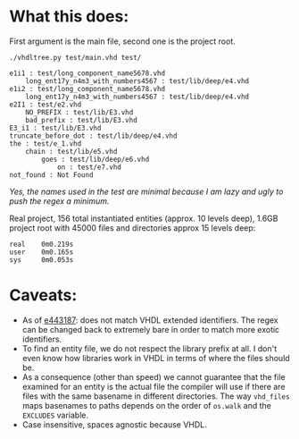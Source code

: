 # What this does:
First argument is the main file, second one is the project root.

`./vhdltree.py test/main.vhd test/`
```
e1i1 : test/long_component_name5678.vhd
    long_ent17y_n4m3_with_numbers4567 : test/lib/deep/e4.vhd
e1i2 : test/long_component_name5678.vhd
    long_ent17y_n4m3_with_numbers4567 : test/lib/deep/e4.vhd
e2I1 : test/e2.vhd
    NO_PREFIX : test/lib/E3.vhd
    bad_prefix : test/lib/E3.vhd
E3_i1 : test/lib/E3.vhd
truncate_before_dot : test/lib/deep/e4.vhd
the : test/e_1.vhd
    chain : test/lib/e5.vhd
        goes : test/lib/deep/e6.vhd
            on : test/e7.vhd
not_found : Not Found
```

*Yes, the names used in the test are minimal because I am lazy and ugly to push the regex a minimum.*

Real project, 156 total instantiated entities (approx. 10 levels deep), 1.6GB project root with 45000 files and directories approx 15 levels deep:
```
real    0m0.219s
user    0m0.165s
sys     0m0.053s
```

# Caveats:
* As of [e443187](https://github.com/nathdwek/vhdltree/commit/e443187c79cf45b9bcbb49cdf3527d8df034ba2b): does not match VHDL extended identifiers. The regex can be changed back to extremely bare in order to match more exotic identifiers.
* To find an entity file, we do not respect the library prefix at all. I don't even know how libraries work in VHDL in terms of where the files should be.
* As a consequence (other than speed) we cannot guarantee that the file examined for an entity is the actual file the compiler will use if there are files with the same basename in different directories. The way `vhd_files` maps basenames to paths depends on the order of `os.walk` and the `EXCLUDES` variable.
* Case insensitive, spaces agnostic because VHDL.
